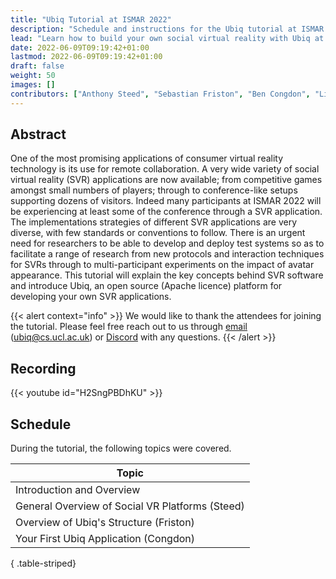 ```yaml
---
title: "Ubiq Tutorial at ISMAR 2022"
description: "Schedule and instructions for the Ubiq tutorial at ISMAR 2022."
lead: "Learn how to build your own social virtual reality with Ubiq at the IEEE International Symposium on Mixed and Augmented Reality (ISMAR) 2022!"
date: 2022-06-09T09:19:42+01:00
lastmod: 2022-06-09T09:19:42+01:00
draft: false
weight: 50
images: []
contributors: ["Anthony Steed", "Sebastian Friston", "Ben Congdon", "Lisa Izzouzi", "Klara Brandstätter", "Nels Numan"]
---
```


## Abstract
One of the most promising applications of consumer virtual reality technology is its use for remote collaboration. A very wide variety of social virtual reality (SVR) applications are now available; from competitive games amongst small numbers of players; through to conference-like setups supporting dozens of visitors. Indeed many participants at ISMAR 2022 will be experiencing at least some of the conference through a SVR application. The implementations strategies of different SVR applications are very diverse, with few standards or conventions to follow. There is an urgent need for researchers to be able to develop and deploy test systems so as to facilitate a range of research from new protocols and interaction techniques for SVRs through to multi-participant experiments on the impact of avatar appearance. This tutorial will explain the key concepts behind SVR software and introduce Ubiq, an open source (Apache licence) platform for developing your own SVR applications.

{{< alert context="info" >}}
We would like to thank the attendees for joining the tutorial. Please feel free reach out to us through <a href="mailto:ubiq@cs.ucl.ac.uk" target="_blank">email</a> (ubiq@cs.ucl.ac.uk) or [Discord](https://discord.gg/cZYzdcxAAB) with any questions.
{{< /alert >}}

## Recording
{{< youtube id="H2SngPBDhKU" >}}

## Schedule

During the tutorial, the following topics were covered.

| Topic                                                   |
|---------------------------------------------------------|
| Introduction and Overview                               |
| General Overview of Social VR Platforms (Steed)         |
| Overview of Ubiq's Structure (Friston)                  |
| Your First Ubiq Application (Congdon)                   |
{ .table-striped}
<!-- | Topic                                                   | Start Time                            |
|---------------------------------------------------------|--------------------------------------:|
| Introduction and Overview (_all presenters_)            |                    ~~08:00 (UTC+13)~~ |
| General Overview of Social VR Platforms (Steed)         |                    ~~08:15 (UTC+13)~~ |
| Overview of Ubiq's Structure (Friston)                  |                    ~~09:00 (UTC+13)~~ |
| _Break_                                                 |                    ~~09:30 (UTC+13)~~ |
| Your First Ubiq Application (Congdon)                   |                    ~~10:00 (UTC+13)~~ |
| Where to Go Next <br> (Izzouzi, Brandstätter, Friston, Congdon, Numan) |     ~~10:45 (UTC+13)~~ |
| Q&A (all presenters)                                    |                    ~~11:15 (UTC+13)~~ |
{ .table-striped} -->